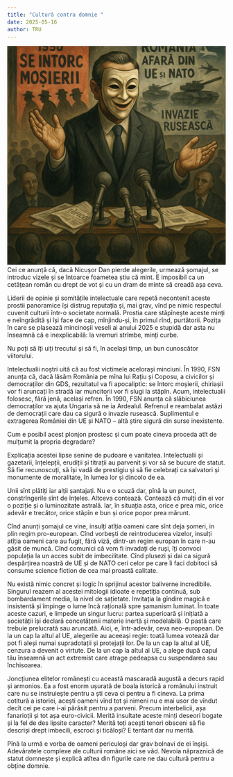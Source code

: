 ```yaml
---
title: "Cultură contra domnie "
date: 2025-05-16
author: TRU
---
```

![CulturaContraDomnie](static/images/uploads/mosierii.png)
Cei ce anunță că, dacă Nicușor Dan pierde alegerile, urmează șomajul, se introduc vizele și se întoarce foametea știu că mint. E imposibil ca un cetățean român cu drept de vot și cu un dram de minte să creadă așa ceva.
 
Liderii de opinie și somitățile intelectuale care repetă necontenit aceste prostii panoramice își distrug reputația și, mai grav, vînd pe nimic respectul cuvenit culturii într-o societate normală. Prostia care stăpînește aceste minți e neîngrădită și își face de cap, mînjindu-și, în primul rînd, purtătorii. Pozița în care se plasează mincinoșii veseli ai anului 2025 e stupidă dar asta nu înseamnă că e inexplicabilă: la vremuri strîmbe, minți curbe.
 
Nu poți să îți uiți trecutul și să fi, în același timp, un bun cunoscător viitorului.
 
Intelectualii noștri uită că au fost victimele acelorași minciuni. În 1990, FSN anunța că, dacă lăsăm România pe mîna lui Rațiu și Coposu, a civicilor și democraților din GDS, rezultatul va fi apocaliptic: se întorc moșierii, chiriașii vor fi aruncați în stradă iar muncitorii vor fi slugi la stăpîn. Acum, intelectualii folosesc, fără jenă, același refren. În 1990, FSN anunța că slăbiciunea democraților va ajuta Ungaria să ne ia Ardealul. Refrenul e reambalat astăzi de democrații care dau ca sigură o invazie rusească. Suplimentul e extragerea României din UE și NATO – altă știre sigură din surse inexistente.
 
Cum e posibil acest plonjon prostesc și cum poate cineva proceda atît de mulțumit la propria degradare?
 
Explicația acestei lipse senine de pudoare e vanitatea. Intelectualii și gazetarii, înțelepții, erudiții și titrații au parvenit și vor să se bucure de statut. Să fie recunoscuți, să își vadă de prestigiu și să fie celebrați ca salvatori și monumente de moralitate, în lumea lor și dincolo de ea.
 
Unii sînt plătiți iar alții șantajați. Nu e o scuză dar, pînă la un punct, constrîngerile sînt de înțeles. Altceva contează. Contează că mulți din ei vor o poziție și o luminozitate astrală. Iar, în situația asta, orice e prea mic, orice adevăr e trecător, orice stăpîn e bun și orice popor prea mărunt.
 
Cînd anunți șomajul ce vine, insulți atîția oameni care sînt deja șomeri, in plin regim pro-european. Cînd vorbești de reintroducerea vizelor, insulți atîția oameni care au fugit, fără viză, dintr-un regim europan în care n-au găsit de muncă. Cînd comunici că vom fi invadați de ruși, îți convoci populația la un acces subit de imbecilitate. Cînd plusezi și dai ca sigură despărțirea noastră de UE și de NATO ceri celor pe care îi faci dobitoci să consume science fiction de cea mai proastă calitate.
 
Nu există nimic concret și logic în sprijinul acestor baliverne incredibile. Singurul reazem al acestei mitologii idioate e repetiția continuă, sub bombardament media, la nivel de sațietate. Invitația la gîndire magică e insistentă și împinge o lume încă rațională spre șamanism luminat. În toate aceste cazuri, e limpede un singur lucru: partea superioară și inițiată a societății își declară concetățenii materie inertă și modelabilă. O pastă care trebuie prelucrată sau aruncată. Aici, e, într-adevăr, ceva neo-european. De la un cap la altul al UE, alegerile au aceeași regie: toată lumea votează dar pot fi aleși numai supradotații și protejații lor. De la un cap la altul al UE, cenzura a devenit o virtute. De la un cap la altul al UE, a alege după capul tău înseamnă un act extremist care atrage pedeapsa cu suspendarea sau închisoarea.        

Joncțiunea elitelor românești cu această mascaradă augustă a decurs rapid și armonios. Ea a fost enorm ușurată de  boala istorică a românului instruit care nu se instruiește pentru a ști ceva ci pentru a fi cineva. La prima cotitură a istoriei, acești oameni vînd tot și nimeni nu e mai usor de vîndut decît cei pe care i-ai părăsit pentru a parveni. Precum interbelicii, așa fanarioții și tot așa euro-civicii.
Merită insultate aceste minți deseori bogate și la fel de des lipsite caracter? Merită toți acești tenori obsceni să fie descriși drept imbecili, escroci și ticăloși? E tentant dar nu merită.
 
Pînă la urmă e vorba de oameni periculoși dar grav bolnavi de ei înșiși. Adevăratele complexe ale culturii române aici se văd. Nevoia năpraznică de statut domnește și explică atîtea din figurile care ne dau cultură pentru a obține domnie.
 
